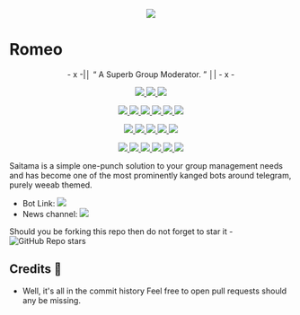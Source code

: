 <p align="center">
  <img src="https://telegra.ph/file/3624a6bfe48617ff6a907.jpg">
</p>

# Romeo

<p align="center">
- x -|│  “	A Superb Group Moderator. ”  │| - x -
</p>

<p align="center">
<a href="https://app.codacy.com/gh/madboy482/Romeo?utm_source=github.com&utm_medium=referral&utm_content=madboy482/Romeo&utm_campaign=Badge_Grade_Settings" alt="Codacy Badge">
<img src="https://api.codacy.com/project/badge/Grade/6141417ceaf84545bab6bd671503df51" /> </a>
<a href="https://github.com/madboy482/Romeo" alt="Libraries.io dependency status for GitHub repo"> <img src="https://img.shields.io/librariesio/github/madboy482/Romeo" /> </a>
<a href="http://hits.dwyl.com/madboy482/Romeo" alt="HitCount"> <img src="http://hits.dwyl.com/madboy482/Romeo.svg" /> </a>
</p>
<p align="center">
<a href="https://github.com/madboy482/Romeo" alt="GitHub closed issues"> <img src="https://img.shields.io/github/issues-closed-raw/madboy482/Romeo?style=flat&logo=github&color=success" /> </a>
<a href="https://github.com/madboy482/Romeo" alt="GitHub commit activity"> <img src="https://img.shields.io/github/commit-activity/m/madboy482/Romeo" /> </a>
<a href="https://github.com/madboy482/Romeo/graphs/contributors" alt="GitHub contributors"> <img src="https://img.shields.io/github/contributors/madboy482/Romeo?style=flat&logo=github" /> </a>
<a href="https://github.com/madboy482/Romeo/network/members" alt="GitHub forks"> <img src="https://img.shields.io/github/forks/madboy482/Romeo?label=Forks&logo=github" /> </a>
<a href="https://github.com/madboy482/Romeo" alt="GitHub closed pull requests"> <img src="https://img.shields.io/github/issues-pr-closed-raw/madboy482/Romeo?color=success" /> </a>
<a href="https://github.com/madboy482/Romeo" alt="GitHub issues"> <img src="https://img.shields.io/github/issues-raw/madboy482/Romeo?style=flat&logo=github&color=yellow" /> </a>
</p>
<p align="center">
<a href="https://github.com/madboy482/Romeo" alt="GitHub release (latest by date including pre-releases)"> <img src="https://img.shields.io/github/v/release/madboy482/Romeo?include_prereleases?style=flat&logo=github" /> </a>
<a href="https://www.python.org/" alt="made-with-python"> <img src="https://img.shields.io/badge/Made%20with-Python-1f425f.svg?style=flat&logo=python&color=blue" /> </a>
<a href="https://github.com/AnimeKaizoku/SaitamaRobot" alt="Docker!"> <img src="https://aleen42.github.io/badges/src/docker.svg" /> </a>
<a href="https://github.com/AnimeKaizoku/SaitamaRobot" alt="GitHub repo size"> <img src="https://img.shields.io/github/repo-size/animekaizoku/saitamarobot" /> </a>
<a href="https://github.com/AnimeKaizoku/SaitamaRobot/blob/master/LICENSE" alt="GPLv3 license"> <img src="https://img.shields.io/badge/License-GPLv3-blue.svg" /> </a>
</p>
<p align="center">
<a href="https://ko-fi.com/sawada" alt="Donate!"> <img src="https://aleen42.github.io/badges/src/paypal.svg" /> </a>
<a href="https://t.me/OnePunchUpdates" alt="Telegram!"> <img src="https://aleen42.github.io/badges/src/telegram.svg" /> </a>
<a href="https://discord.animekaizoku.com" alt="Discord"> <img src="https://img.shields.io/discord/465068856692441090?style=flat&logo=discord&color=blue" /> </a>
<a href="" alt="AnimeKaizoku"> <img src="https://img.shields.io/badge/Built%20by-Kaizoku-blue" /> </a>
<a href="https://github.com/AnimeKaizoku/SaitamaRobot/graphs/commit-activity" alt="Maintenance"> <img src="https://img.shields.io/badge/Maintained%3F-yes-green.svg" /> </a>
<a href="https://makeapullrequest.com" alt="PRs Welcome"> <img src="https://img.shields.io/badge/PRs-welcome-brightgreen.svg?style=flat-square" /> </a>
</p>



Saitama is a simple one-punch solution to your group management needs and has become one of the most prominently kanged bots around telegram, purely weeab themed.

* Bot Link:  <a href="https://t.me/SaitamaRobot" alt="Saitama Robot"> <img src="https://img.shields.io/badge/%F0%9F%A4%96%20-SaitamaRobot-blue" /> </a>
* News channel: <a  href="https://t.me/OnePunchUpdates" alt="One Punch Updates"> <img  src="https://img.shields.io/badge/%F0%9F%92%A1-One%20Punch%20Updates-9cf" /> </a>

Should you be forking this repo then do not forget to star it - <img alt="GitHub Repo stars" src="https://img.shields.io/github/stars/animekaizoku/saitamarobot?color=white&label=%F0%9F%8C%9F%20star">

## Credits 📍
* Well, it's all in the commit history 
Feel free to open pull requests should any be missing.
